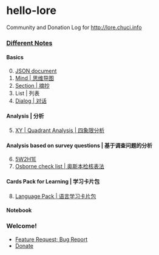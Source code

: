 # hello-lore
Community and Donation Log for http://lore.chuci.info

### [Different Notes](https://github.com/taurenshaman/hello-lore/tree/master/docs)
#### Basics
0. [JSON document](https://github.com/taurenshaman/hello-lore/blob/master/docs/json-document.md)  
1. [Mind | 思维导图](https://github.com/taurenshaman/hello-lore/blob/master/docs/mind.md)  
2. [Section | 摘抄](https://github.com/taurenshaman/hello-lore/blob/master/docs/section.md)  
3. List | 列表  
4. [Dialog | 对话](https://github.com/taurenshaman/hello-lore/blob/master/docs/dialog.md)  

#### Analysis | 分析  
5. [XY | Quadrant Analysis | 四象限分析](https://github.com/taurenshaman/hello-lore/blob/master/docs/xy.md)  

#### Analysis based on survey questions | 基于调查问题的分析  
6. [5W2H1E](https://github.com/taurenshaman/hello-lore/blob/master/docs/5w2h1e.md)  
7. [Osborne check list | 奥斯本检核表法](https://github.com/taurenshaman/hello-lore/blob/master/docs/osborne-check-list.md)  

#### Cards Pack for Learning | 学习卡片包  
8. [Language Pack | 语言学习卡片包](https://github.com/taurenshaman/hello-lore/blob/master/docs/language-pack.md)  

#### Notebook


### Welcome!
* [Feature Request; Bug Report](https://github.com/taurenshaman/hello-lore/issues)
* [Donate](https://github.com/taurenshaman/hello-lore/wiki/Donate!)
